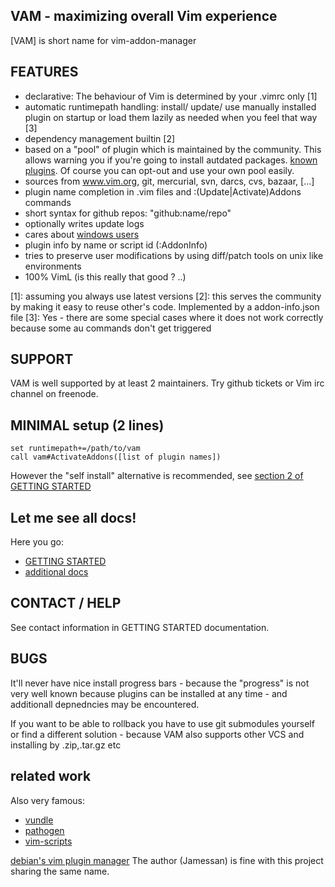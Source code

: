 ## VAM - maximizing overall Vim experience
[VAM] is short name for vim-addon-manager

## FEATURES
- declarative: The behaviour of Vim is determined by your .vimrc only [1]
- automatic runtimepath handling:
  install/ update/ use manually installed plugin on startup or load them lazily
  as needed when you feel that way [3]
- dependency management builtin [2]
- based on a "pool" of plugin which is maintained by the community.
  This allows warning you if you're going to install autdated packages.
  [known plugins](http://mawercer.de/~marc/vam/index.php).
  Of course you can opt-out and use your own pool easily.
- sources from www.vim.org, git, mercurial, svn, darcs, cvs, bazaar, [...]
- plugin name completion in .vim files and :(Update|Activate)Addons commands
- short syntax for github repos: "github:name/repo"
- optionally writes update logs
- cares about [windows users](http://mawercer.de/~marc/vam/index.php)
- plugin info by name or script id (:AddonInfo)
- tries to preserve user modifications by using diff/patch tools on unix like
  environments
- 100% VimL (is this really that good ? ..)

[1]: assuming you always use latest versions
[2]: this serves the community by making it easy to reuse other's code.
     Implemented by a addon-info.json file
[3]: Yes - there are some special cases where it does not work correctly
     because some au commands don't get triggered

## SUPPORT
VAM is well supported by at least 2 maintainers. Try github tickets or Vim irc
channel on freenode.

## MINIMAL setup (2 lines)

    set runtimepath+=/path/to/vam
    call vam#ActivateAddons([list of plugin names])

However the "self install" alternative is recommended, see 
[section 2 of GETTING STARTED](https://raw.github.com/MarcWeber/vim-addon-manager/master/doc/vim-addon-manager-getting-started.txt)

## Let me see all docs!
Here you go:

- [GETTING STARTED](doc/vim-addon-manager-getting-started.txt)
- [additional docs](doc/vim-addon-manager-additional-documentation.txt)

## CONTACT / HELP
See contact information in GETTING STARTED documentation.

## BUGS
It'll never have nice install progress bars - because the "progress" is not
very well known because plugins can be installed at any time - and additionall
depnedncies may be encountered.

If you want to be able to rollback you have to use git submodules yourself or
find a different solution - because VAM also supports other VCS and installing
by .zip,.tar.gz etc

## related work
Also very famous:

- [vundle](https://github.com/gmarik/vundle)
- [pathogen](https://github.com/tpope/vim-pathogen)
- [vim-scripts](http://vim-scripts.org)

[debian's vim plugin manager](http://packages.debian.org/sid/vim-addon-manager)
The author (Jamessan) is fine with this project sharing the same name.
